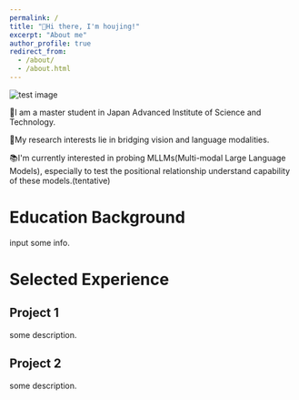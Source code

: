 ```yaml
---
permalink: /
title: "🤗Hi there, I'm houjing!"
excerpt: "About me"
author_profile: true
redirect_from: 
  - /about/
  - /about.html
---
```


![test image](../images/foo-bar-identity.jpg)


👩I am a master  student in Japan Advanced Institute of Science and Technology.

🔭My research interests lie in bridging vision and language modalities.

📚I'm currently interested in probing MLLMs(Multi-modal Large Language Models), especially to test the positional relationship understand capability of these models.(tentative)

Education Background
======
input some info.

Selected Experience
======

Project 1
------
some description. 

Project 2
------
some description. 

